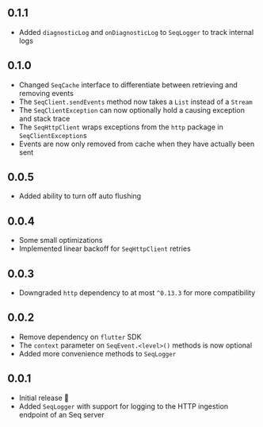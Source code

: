 ## 0.1.1

* Added `diagnosticLog` and `onDiagnosticLog` to `SeqLogger` to track internal logs

## 0.1.0

* Changed `SeqCache` interface to differentiate between retrieving and removing events
* The `SeqClient.sendEvents` method now takes a `List` instead of a `Stream`
* The `SeqClientException` can now optionally hold a causing exception and stack trace
* The `SeqHttpClient` wraps exceptions from the `http` package in `SeqClientException`s
* Events are now only removed from cache when they have actually been sent

## 0.0.5

* Added ability to turn off auto flushing

## 0.0.4

* Some small optimizations
* Implemented linear backoff for `SeqHttpClient` retries

## 0.0.3

* Downgraded `http` dependency to at most `^0.13.3` for more compatibility

## 0.0.2

* Remove dependency on `flutter` SDK
* The `context` parameter on `SeqEvent.<level>()` methods is now optional
* Added more convenience methods to `SeqLogger`

## 0.0.1

* Initial release 🎉
* Added `SeqLogger` with support for logging to the HTTP ingestion endpoint of an Seq server
